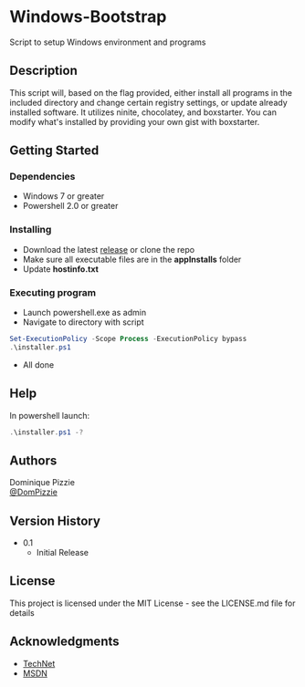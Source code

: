 # Windows-Bootstrap

Script to setup Windows environment and programs

## Description

This script will, based on the flag provided, either install all programs in the included directory and change certain registry settings, or update already installed software. It utilizes ninite, chocolatey, and boxstarter. You can modify what's installed by providing your own gist with boxstarter.

## Getting Started

### Dependencies

* Windows 7 or greater
* Powershell 2.0 or greater

### Installing

* Download the latest [release]() or clone the repo
* Make sure all executable files are in the **appInstalls** folder
* Update **hostinfo.txt**

### Executing program

* Launch powershell.exe as admin
* Navigate to directory with script
```PowerShell
Set-ExecutionPolicy -Scope Process -ExecutionPolicy bypass
.\installer.ps1
```
* All done

## Help

In powershell launch:
```PowerShell
.\installer.ps1 -?
```

## Authors

Dominique Pizzie  
[@DomPizzie](https://twitter.com/dompizzie)

## Version History

* 0.1
    * Initial Release

## License

This project is licensed under the MIT License - see the LICENSE.md file for details

## Acknowledgments

* [TechNet](https://technet.microsoft.com)
* [MSDN](https://msdn.microsoft.com)
